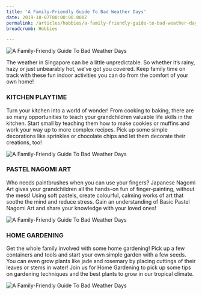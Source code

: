```yaml
---
title: 'A Family-Friendly Guide To Bad Weather Days'
date: 2019-10-07T00:00:00.000Z
permalink: /articles/hobbies/a-family-friendly-guide-to-bad-weather-days
breadcrumb: Hobbies

---
```


![A Family-Friendly Guide To Bad Weather Days](/images/content-articles/hobbies/a-family-friendly-guide-to-bad-weather-days-img1.jpg)

The weather in Singapore can be a little unpredictable. So whether it’s rainy, hazy or just unbearably hot, we’ve got you covered. Keep family time on track with these fun indoor activities you can do from the comfort of your own home!

### KITCHEN PLAYTIME
Turn your kitchen into a world of wonder! From cooking to baking, there are so many opportunities to teach your grandchildren valuable life skills in the kitchen. Start small by teaching them how to make cookies or muffins and work your way up to more complex recipes. Pick up some simple decorations like sprinkles or chocolate chips and let them decorate their creations, too!

![A Family-Friendly Guide To Bad Weather Days](/images/content-articles/hobbies/a-family-friendly-guide-to-bad-weather-days-img2.jpg)

### PASTEL NAGOMI ART
Who needs paintbrushes when you can use your fingers? Japanese Nagomi Art gives your grandchildren all the hands-on fun of finger-painting, without the mess! Using soft pastels, create colourful, calming works of art that soothe the mind and reduce stress. Gain an understanding of Basic Pastel Nagomi Art and share your knowledge with your loved ones!

![A Family-Friendly Guide To Bad Weather Days](/images/content-articles/hobbies/a-family-friendly-guide-to-bad-weather-days-img3.jpg)

### HOME GARDENING
Get the whole family involved with some home gardening! Pick up a few containers and tools and start your own simple garden with a few seeds. You can even grow plants like jade and rosemary by placing cuttings of their leaves or stems in water! Join us for Home Gardening to pick up some tips on gardening techniques and the best plants to grow in our tropical climate.

![A Family-Friendly Guide To Bad Weather Days](/images/content-articles/hobbies/a-family-friendly-guide-to-bad-weather-days-img4.jpg)